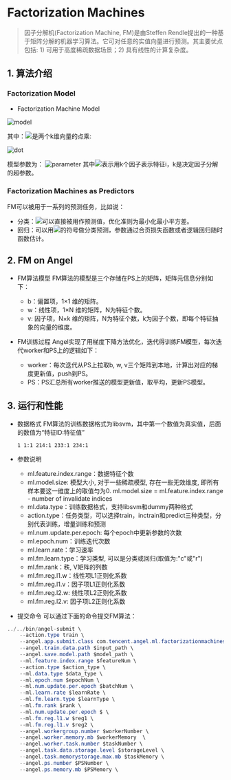 # Factorization Machines      
> 因子分解机(Factorization Machine, FM)是由Steffen Rendle提出的一种基于矩阵分解的机器学习算法。它可对任意的实值向量进行预测。其主要优点包括: 1) 可用于高度稀疏数据场景；2) 具有线性的计算复杂度。

## 1. 算法介绍
### Factorization Model     
* Factorization Machine Model

![model](http://latex.codecogs.com/png.latex?\dpi{150}\hat{y}(x)=b+\sum_{i=1}^n{w_ix_i}+\sum_{i=1}^n\sum_{j=i+1}^n<v_i,v_j>x_ix_j)

其中：![](http://latex.codecogs.com/png.latex?\dpi{100}\inline%20<v_i,v_j>)是两个k维向量的点乘:

![dot](http://latex.codecogs.com/png.latex?\dpi{150}\inline%20<v_i,v_j>=\sum_{i=1}^kv_{i,f}\cdot%20v_{j,f})

模型参数为：
![parameter](http://latex.codecogs.com/png.latex?\dpi{100}\inlinew_0\in%20R,w\in%20R^n,V\in%20R^{n\times%20k})
其中![](http://latex.codecogs.com/png.latex?\dpi{100}\inline%20v_i)表示用k个因子表示特征i，k是决定因子分解的超参数。

### Factorization Machines as Predictors
FM可以被用于一系列的预测任务，比如说：
* 分类：![](http://latex.codecogs.com/png.latex?\dpi{100}\inline%20\hat{y})可以直接被用作预测值，优化准则为最小化最小平方差。
* 回归：可以用![](http://latex.codecogs.com/png.latex?\dpi{100}\inline%20\hat{y})的符号做分类预测，参数通过合页损失函数或者逻辑回归随时函数估计。

## 2. FM on Angel
* FM算法模型
FM算法的模型是三个存储在PS上的矩阵，矩阵元信息分别如下：        
    * b：偏置项，1×1 维的矩阵。
    * w：线性项，1×N 维的矩阵，N为特征个数。
    * v: 因子项，N×k 维的矩阵，N为特征个数，k为因子个数，即每个特征抽象的向量的维度。

* FM训练过程
    Angel实现了用梯度下降方法优化，迭代得训练FM模型，每次迭代worker和PS上的逻辑如下：       
    * worker：每次迭代从PS上拉取b, w, v三个矩阵到本地，计算出对应的梯度更新值，push到PS。
    * PS：PS汇总所有worker推送的模型更新值，取平均，更新PS模型。

## 3. 运行和性能
* 数据格式
    FM算法的训练数据格式为libsvm，其中第一个数值为真实值，后面的数值为“特征ID:特征值”
    ```
    1 1:1 214:1 233:1 234:1
    ```
* 参数说明            
  * ml.feature.index.range：数据特征个数
  * ml.model.size: 模型大小, 对于一些稀疏模型, 存在一些无效维度, 即所有样本要这一维度上的取值匀为0. ml.model.size = ml.feature.index.range - number of invalidate indices
  * ml.data.type：训练数据格式，支持libsvm和dummy两种格式
  * action.type：任务类型，可以选择train，inctrain和predict三种类型，分别代表训练，增量训练和预测
  * ml.num.update.per.epoch: 每个epoch中更新参数的次数
  * ml.epoch.num：训练迭代次数            
  * ml.learn.rate：学习速率          
  * ml.fm.learn.type：学习类型, 可以是分类或回归(取值为:"c"或"r")
  * ml.fm.rank：秩, V矩阵的列数
  * ml.fm.reg.l1.w：线性项L1正则化系数
  * ml.fm.reg.l1.v：因子项L1正则化系数
  * ml.fm.reg.l2.w: 线性项L2正则化系数
  * ml.fm.reg.l2.v: 因子项L2正则化系数
  
* 提交命令
    可以通过下面的命令提交FM算法：
```java
../../bin/angel-submit \
    --action.type train \
    --angel.app.submit.class com.tencent.angel.ml.factorizationmachines.FMRunner  \
    --angel.train.data.path $input_path \
    --angel.save.model.path $model_path \
    --ml.feature.index.range $featureNum \
    --action.type $action_type \
    --ml.data.type $data_type \
    --ml.epoch.num $epochNum \
    --ml.num.update.per.epoch $batchNum \
    --ml.learn.rate $learnRate \
    --ml.fm.learn.type $learnType \
    --ml.fm.rank $rank \
    --ml.num.update.per.epoch $ \
    --ml.fm.reg.l1.w $reg1 \
    --ml.fm.reg.l1.v $reg2 \
    --angel.workergroup.number $workerNumber \
    --angel.worker.memory.mb $workerMemory  \
    --angel.worker.task.number $taskNumber \
    --angel.task.data.storage.level $storageLevel \
    --angel.task.memorystorage.max.mb $taskMemory \
    --angel.ps.number $PSNumber \
    --angel.ps.memory.mb $PSMemory \
```
